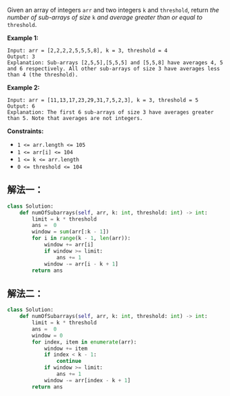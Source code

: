 



Given an array of integers `arr` and two integers `k` and `threshold`, return *the number of sub-arrays of size* `k` *and average greater than or equal to* `threshold`.

**Example 1:**

```
Input: arr = [2,2,2,2,5,5,5,8], k = 3, threshold = 4
Output: 3
Explanation: Sub-arrays [2,5,5],[5,5,5] and [5,5,8] have averages 4, 5 and 6 respectively. All other sub-arrays of size 3 have averages less than 4 (the threshold).
```

**Example 2:**

```
Input: arr = [11,13,17,23,29,31,7,5,2,3], k = 3, threshold = 5
Output: 6
Explanation: The first 6 sub-arrays of size 3 have averages greater than 5. Note that averages are not integers.
```

**Constraints:**

- `1 <= arr.length <= 105`
- `1 <= arr[i] <= 104`
- `1 <= k <= arr.length`
- `0 <= threshold <= 104`

## 解法一：

```python
class Solution:
    def numOfSubarrays(self, arr, k: int, threshold: int) -> int:
        limit = k * threshold
        ans =  0
        window = sum(arr[:k - 1])
        for i in range(k - 1, len(arr)):
            window += arr[i]
            if window >= limit:
                ans += 1
            window -= arr[i - k + 1]
        return ans
```



## 解法二：

```python
class Solution:
    def numOfSubarrays(self, arr, k: int, threshold: int) -> int:
        limit = k * threshold
        ans =  0
        window = 0
        for index, item in enumerate(arr):
            window += item
            if index < k - 1:
                continue
            if window >= limit:
                ans += 1
            window -= arr[index - k + 1]
        return ans
```

